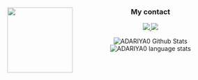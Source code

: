<!-- Make it title -->

###

<img align="left" height="150" src="https://github.com/user-attachments/assets/58f495ff-c256-4c92-9816-f6994b6af248"  />

<h3 align="center">My contact</h3>

<p align="center">
  <a href="https://www.instagram.com/adariya0">
    <img src="https://skillicons.dev/icons?i=instagram&theme=light" />
  </a>
  <a href="https://www.linkedin.com/in/adrian-anugerah-m-a289a7282">
    <img src="https://skillicons.dev/icons?i=linkedin&theme=light" />
  </a>
</p>

<div align="center">
<img src="https://github-readme-stats.vercel.app/api?username=adariya0&show_icons=true&theme=dracula&hide_border=true&card_width=150px" alt="ADARIYA0 Github Stats"  />
<img src="https://github-readme-stats.vercel.app/api/top-langs?username=adariya0&layout=compact&theme=dracula&hide_border=true&card_width=150px" alt="ADARIYA0 language stats"  />
</div>

###
